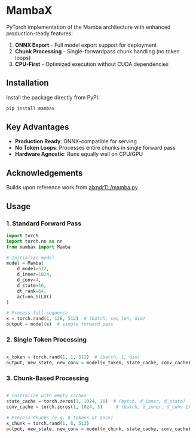 # MambaX

PyTorch implementation of the Mamba architecture with enhanced production-ready features:

1. **ONNX Export** - Full model export support for deployment
2. **Chunk Processing** - Single-forwardpass chunk handling (no token loops)
3. **CPU-First** - Optimized execution without CUDA dependencies

## Installation

Install the package directly from PyPI:

```bash
pip install mambax
```

## Key Advantages

- **Production Ready**: ONNX-compatible for serving
- **No Token Loops**: Processes entire chunks in single forward pass
- **Hardware Agnostic**: Runs equally well on CPU/GPU

## Acknowledgements
Builds upon reference work from [alxndrTL/mamba.py](https://github.com/alxndrTL/mamba.py)

## Usage

### 1. Standard Forward Pass
```python
import torch
import torch.nn as nn
from mambax import Mamba

# Initialize model
model = Mamba(
    d_model=512,
    d_inner=1024,
    d_conv=4,
    d_state=16,
    dt_rank=64,
    act=nn.SiLU()
)

# Process full sequence
x = torch.rand(1, 128, 512)  # (batch, seq_len, dim)
output = model(x)  # single forward pass
```

### 2. Single Token Processing
```python

x_token = torch.rand(1, 1, 512)  # (batch, 1, dim)
output, new_state, new_conv = model(x_token, state_cache, conv_cache)

```

### 3. Chunk-Based Processing
```python

# Initialize with empty caches
state_cache = torch.zeros(1, 1024, 16)  # (batch, d_inner, d_state)
conv_cache = torch.zeros(1, 1024, 3)     # (batch, d_inner, d_conv-1)

# Process chunks (e.g. 8 tokens at once)
x_chunk = torch.rand(1, 8, 512)
output, new_state, new_conv = model(x_chunk, state_cache, conv_cache)
```
